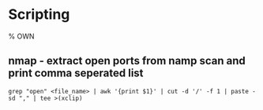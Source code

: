 # Scripting
% OWN

## nmap - extract open ports from namp scan and print comma seperated list
```
grep "open" <file_name> | awk '{print $1}' | cut -d '/' -f 1 | paste -sd "," | tee >(xclip)
```